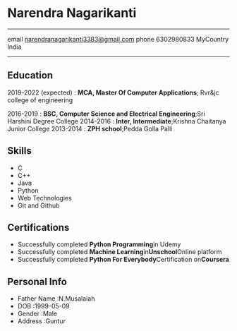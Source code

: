 Narendra Nagarikanti
====================

-------------------     ----------------------------
email                    narendranagarikanti3383@gmail.com
phone                    6302980833
MyCountry                India
-------------------     ----------------------------

Education
---------
2019-2022 (expected)
:   **MCA, Master Of Computer Applications**; Rvr&jc college of engineering

2016-2019
:   **BSC, Computer Science and Electrical Engineering**;Sri Harshini Degree College
2014-2016
:   **Inter, Intermediate**;Krishna Chaitanya Junior College
2013-2014
:   **ZPH school**;Pedda Golla Palli

Skills
--------------------
- C
- C++
- Java
- Python
- Web Technologies
- Git and Github

Certifications
--------------------
- Successfully completed **Python Programming**in Udemy
- Successfully completed **Machine Learning**in**Unschool**Online platform
- Successfully completed **Python For Everybody**Certification on**Coursera**


Personal Info
--------------------
- Father Name :N.Musalaiah
- DOB         :1999-05-09
- Gender      :Male
- Address     :Guntur


